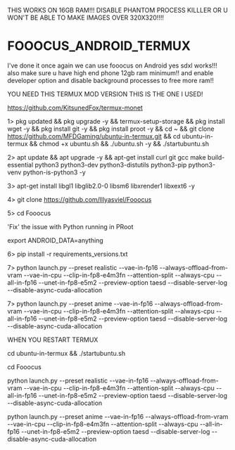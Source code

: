 THIS WORKS ON 16GB RAM!!! DISABLE PHANTOM PROCESS KILLLER OR U WON'T BE ABLE TO MAKE IMAGES OVER 320X320!!!!

# FOOOCUS_ANDROID_TERMUX
I've done it once again we can use fooocus on Android yes sdxl works!!!
also make sure u have high end phone 12gb ram minimum!! and enable developer option 
and disable background processes to free more ram!!

YOU NEED THIS TERMUX MOD VERSION THIS IS THE ONE I USED!


https://github.com/KitsunedFox/termux-monet


1> pkg updated && pkg upgrade -y && termux-setup-storage &&
pkg install wget -y && pkg install git -y && pkg install proot -y &&
cd ~ && git clone https://github.com/MFDGaming/ubuntu-in-termux.git && cd ubuntu-in-termux && chmod +x ubuntu.sh && ./ubuntu.sh -y && ./startubuntu.sh 

2> apt update && apt upgrade -y && apt-get install curl git gcc make build-essential python3 python3-dev python3-distutils python3-pip python3-venv python-is-python3 -y 

3> apt-get install libgl1 libglib2.0-0 libsm6 libxrender1 libxext6 -y

4> git clone https://github.com/lllyasviel/Fooocus

5> cd Fooocus


'Fix' the issue with Python running in PRoot

export ANDROID_DATA=anything 



6> pip install -r requirements_versions.txt

7> python launch.py --preset realistic --vae-in-fp16 --always-offload-from-vram --vae-in-cpu --clip-in-fp8-e4m3fn --attention-split --always-cpu  --all-in-fp16 --unet-in-fp8-e5m2 --preview-option taesd --disable-server-log --disable-async-cuda-allocation

7> python launch.py --preset anime --vae-in-fp16 --always-offload-from-vram --vae-in-cpu --clip-in-fp8-e4m3fn --attention-split --always-cpu  --all-in-fp16 --unet-in-fp8-e5m2 --preview-option taesd --disable-server-log --disable-async-cuda-allocation

WHEN YOU RESTART TERMUX 

cd ubuntu-in-termux && ./startubuntu.sh

cd Fooocus

python launch.py --preset realistic --vae-in-fp16 --always-offload-from-vram --vae-in-cpu --clip-in-fp8-e4m3fn --attention-split --always-cpu  --all-in-fp16 --unet-in-fp8-e5m2 --preview-option taesd --disable-server-log --disable-async-cuda-allocation

python launch.py --preset anime --vae-in-fp16 --always-offload-from-vram --vae-in-cpu --clip-in-fp8-e4m3fn --attention-split --always-cpu  --all-in-fp16 --unet-in-fp8-e5m2 --preview-option taesd --disable-server-log --disable-async-cuda-allocation
